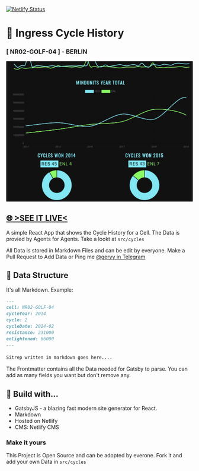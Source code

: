 [![Netlify Status](https://api.netlify.com/api/v1/badges/d6e8bcb1-e5af-4946-87f6-afc57dd1433c/deploy-status)](https://app.netlify.com/sites/ingress/deploys)

# 💏 Ingress Cycle History

### [ NR02-GOLF-04 ] - BERLIN

![preview](docs/preview.jpg)

## [🌐 >SEE IT LIVE< ](https://ingress.netlify.app)

A simple React App that shows the Cycle History for a Cell.
The Data is provied by Agents for Agents. Take a lookt at `src/cycles`

All Data is stored in Markdown Files and can be edit by everyone.
Make a Pull Request to Add Data or Ping me [@geryy in Telegram](https://telegram.me/geryy)

## 💾 Data Structure

It's all Markdown. Example:

```markdown
---
cell: NR02-GOLF-04
cycleYear: 2014
cycle: 2
cycleDate: 2014-02
resistance: 231000
enlightened: 66000
---

Sitrep written in markdown goes here....
```

The Frontmatter contains all the Data needed for Gatsby to parse.
You can add as many fields you want but don't remove any.

## 🤖 Build with...

- GatsbyJS - a blazing fast modern site generator for React.
- Markdown
- Hosted on Netlify
- CMS: Netlify CMS

### Make it yours

This Project is Open Source and can be adopted by everone.
Fork it and add your own Data in `src/cycles`

